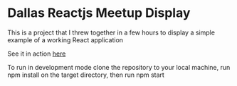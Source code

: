 # Dallas Reactjs Meetup Display

This is a project that I threw together in a few hours to display a simple example of a working React application

See it in action [here](https://ganklanceman.github.io/meetup-display/)

To run in development mode clone the repository to your local machine, run npm install on the target directory, then run npm start
